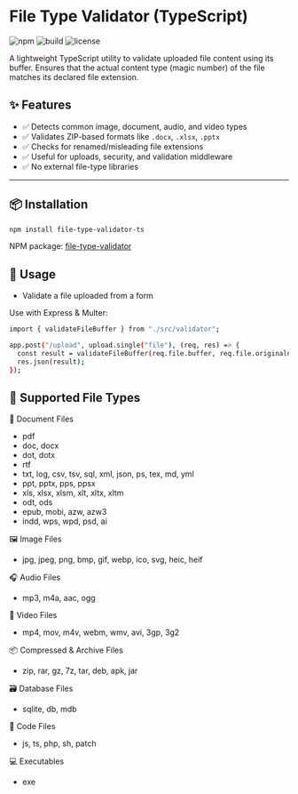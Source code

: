 # File Type Validator (TypeScript)

![npm](https://img.shields.io/npm/v/file-type-validator-ts?color=blue) ![build](https://img.shields.io/badge/build-passing-brightgreen) ![license](https://img.shields.io/npm/l/file-type-validator-ts)

A lightweight TypeScript utility to validate uploaded file content using its buffer. Ensures that the actual content type (magic number) of the file matches its declared file extension.

## ✨ Features

- ✅ Detects common image, document, audio, and video types
- ✅ Validates ZIP-based formats like `.docx`, `.xlsx`, `.pptx`
- ✅ Checks for renamed/misleading file extensions
- ✅ Useful for uploads, security, and validation middleware
- ✅ No external file-type libraries

---

## 📦 Installation

```bash
npm install file-type-validator-ts
```

NPM package: [file-type-validator](https://www.npmjs.com/package/file-type-validator)

## 🚀 Usage

- Validate a file uploaded from a form

Use with Express & Multer:

```bash
import { validateFileBuffer } from "./src/validator";

app.post("/upload", upload.single("file"), (req, res) => {
  const result = validateFileBuffer(req.file.buffer, req.file.originalname);
  res.json(result);
});
```

## 🧪 Supported File Types

📄 Document Files

- pdf
- doc, docx
- dot, dotx
- rtf
- txt, log, csv, tsv, sql, xml, json, ps, tex, md, yml
- ppt, pptx, pps, ppsx
- xls, xlsx, xlsm, xlt, xltx, xltm
- odt, ods
- epub, mobi, azw, azw3
- indd, wps, wpd, psd, ai

🖼 Image Files

- jpg, jpeg, png, bmp, gif, webp, ico, svg, heic, heif

🎧 Audio Files

- mp3, m4a, aac, ogg

🎥 Video Files

- mp4, mov, m4v, webm, wmv, avi, 3gp, 3g2

📦 Compressed & Archive Files

- zip, rar, gz, 7z, tar, deb, apk, jar

🗃 Database Files

- sqlite, db, mdb

🧪 Code Files

- js, ts, php, sh, patch

💻 Executables

- exe

